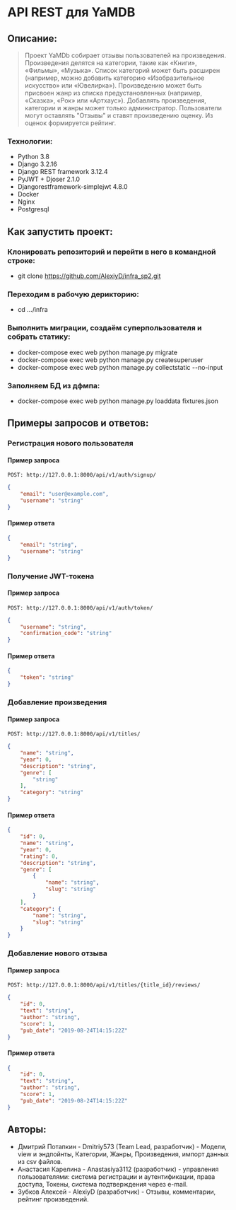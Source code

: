 # API REST для YaMDB
## Описание:
>Проект YaMDb собирает отзывы пользователей на произведения.
>Произведения делятся на категории, такие как «Книги», «Фильмы», «Музыка».
>Список категорий может быть расширен (например, можно добавить категорию «Изобразительное искусство» или «Ювелирка»).
>Произведению может быть присвоен жанр из списка предустановленных (например, «Сказка», «Рок» или «Артхаус»). 
>Добавлять произведения, категории и жанры может только администратор.
>Пользователи могут оставлять "Отзывы" и ставят произведению оценку. Из оценок формируется рейтинг.

### Технологии:
* Python 3.8 
* Django 3.2.16
* Django REST framework 3.12.4
* PyJWT + Djoser 2.1.0
* Djangorestframework-simplejwt 4.8.0
* Docker
* Nginx
* Postgresql

## Как запустить проект:

### Клонировать репозиторий и перейти в него в командной строке:
* git clone 
https://github.com/AlexiyD/infra_sp2.git

### Переходим в рабочую дерикторию:
* cd .../infra

### Выполнить миграции, создаём суперпользователя и собрать статику:
* docker-compose exec web python manage.py migrate
* docker-compose exec web python manage.py createsuperuser
* docker-compose exec web python manage.py collectstatic --no-input 

### Заполняем БД из дфмпа:
* docker-compose exec web python manage.py loaddata fixtures.json




## Примеры запросов и ответов:
### Регистрация нового пользователя

#### Пример запроса
```URL
POST: http://127.0.0.1:8000/api/v1/auth/signup/
```
```JSON
{
    "email": "user@example.com",
    "username": "string"
}
```
#### Пример ответа
```JSON
{
    "email": "string",
    "username": "string"
}
```
### Получение JWT-токена
#### Пример запроса
```URL
POST: http://127.0.0.1:8000/api/v1/auth/token/
```
```JSON
{
    "username": "string",
    "confirmation_code": "string"
}
```
#### Пример ответа
```JSON
{
    "token": "string"
}
```

### Добавление произведения
#### Пример запроса
```URL
POST: http://127.0.0.1:8000/api/v1/titles/
```
```JSON
{
    "name": "string",
    "year": 0,
    "description": "string",
    "genre": [
        "string"
    ],
    "category": "string"
}
```
#### Пример ответа
```JSON
{
    "id": 0,
    "name": "string",
    "year": 0,
    "rating": 0,
    "description": "string",
    "genre": [
        {
            "name": "string",
            "slug": "string"
        }
    ],
    "category": {
        "name": "string",
        "slug": "string"
    }
}
```

### Добавление нового отзыва
#### Пример запроса
```URL
POST: http://127.0.0.1:8000/api/v1/titles/{title_id}/reviews/
```
```JSON
{
    "id": 0,
    "text": "string",
    "author": "string",
    "score": 1,
    "pub_date": "2019-08-24T14:15:22Z"
}
```
#### Пример ответа
```JSON
{
    "id": 0,
    "text": "string",
    "author": "string",
    "score": 1,
    "pub_date": "2019-08-24T14:15:22Z"
}
```

## Авторы:
* Дмитрий Потапкин - Dmitriy573 (Team Lead, разработчик) - Модели, view и эндпойнты, Категории, Жанры, Произведения,  импорт данных из csv файлов.
* Анастасия Карелина - Anastasiya3112 (разработчик) - управления пользователями: система регистрации и аутентификации, права доступа, Токены, система подтверждения через e-mail.
* Зубков Алексей - AlexiyD (разработчик) - Отзывы, комментарии, рейтинг произведений.
